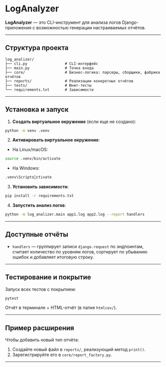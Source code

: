 
# LogAnalyzer

**LogAnalyzer** — это CLI-инструмент для анализа логов Django-приложения с возможностью генерации настраиваемых отчётов.

---

## Структура проекта

```
log_analizer/
├── cli.py                 # CLI-интерфейс
├── main.py                # Точка входа
├── core/                  # Бизнес-логика: парсеры, сборщики, фабрика отчётов
├── reports/               # Реализации конкретных отчётов
├── tests/                 # Юнит-тесты
└── requirements.txt       # Зависимости
```

---

## Установка и запуск

1. **Создать виртуальное окружение** (если еще не создано):

```bash
python -m venv .venv
```

2. **Активировать виртуальное окружение**:

- На Linux/macOS:

```bash
source .venv/bin/activate
```

- На Windows:

```bash
.venv\Scriptsctivate
```

3. **Установить зависимости**:

```bash
pip install -r requirements.txt
```

4. **Запустить анализ логов**:

```bash
python -m log_analizer.main app1.log app2.log --report handlers
```
---

## Доступные отчёты

- `handlers` — группирует записи `django.request` по эндпоинтам, считает количество по уровням логов, сортирует по убыванию ошибок и добавляет итоговую строку.

---

## Тестирование и покрытие

Запуск всех тестов с покрытием:

```bash
pytest
```

Отчёт в терминале + HTML-отчёт (в папке `htmlcov/`).

---

## Пример расширения

Чтобы добавить новый тип отчёта:
1. Создайте новый файл в `reports/`, реализующий метод `print()`.
2. Зарегистрируйте его в `core/report_factory.py`.

---
